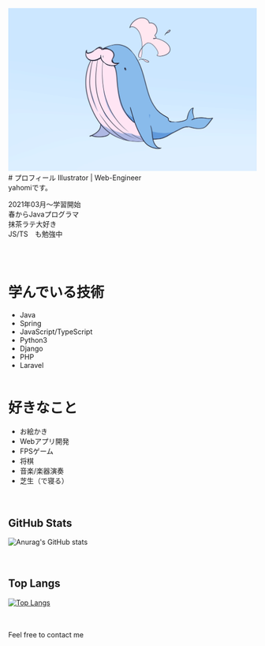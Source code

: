<img src="kujira-hige.png">
# プロフィール
Illustrator | Web-Engineer<br>
yahomiです。

2021年03月〜学習開始<br>
春からJavaプログラマ<br>
抹茶ラテ大好き<br>
JS/TS　も勉強中


<br><br>

# 学んでいる技術
- Java
- Spring
- JavaScript/TypeScript
- Python3
- Django
- PHP
- Laravel
<br><br>

# 好きなこと
- お絵かき
- Webアプリ開発
- FPSゲーム
- 将棋
- 音楽/楽器演奏
- 芝生（で寝る）
<br><br><br>

## GitHub Stats
![Anurag's GitHub stats](https://github-readme-stats.vercel.app/api?username=yahomi-dev&show_icons=true&theme=dracula)
<br><br><br>

## Top Langs 
[![Top Langs](https://github-readme-stats.vercel.app/api/top-langs/?username=yahomi-dev&layout=compact&theme=dracula)](https://github.com/anuraghazra/github-readme-stats)
<br><br><br>

Feel free to contact me

